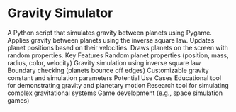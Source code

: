 # Gravity Simulator

A Python script that simulates gravity between planets using Pygame.
Applies gravity between planets using the inverse square law.
Updates planet positions based on their velocities.
Draws planets on the screen with random properties.
Key Features
Random planet properties (position, mass, radius, color, velocity)
Gravity simulation using inverse square law
Boundary checking (planets bounce off edges)
Customizable gravity constant and simulation parameters
Potential Use Cases
Educational tool for demonstrating gravity and planetary motion
Research tool for simulating complex gravitational systems
Game development (e.g., space simulation games)

